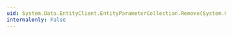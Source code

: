 ```yaml
---
uid: System.Data.EntityClient.EntityParameterCollection.Remove(System.Object)
internalonly: False
---
```


